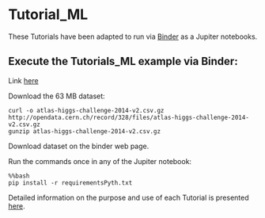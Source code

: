# Tutorial_ML

These Tutorials have been adapted to run via [Binder](https://mybinder.org/v2/gh/OlesyaTSU14/Tutorial_ML_Binder/master) as a Jupiter notebooks.

## Execute the Tutorials_ML example via Binder:

Link [here](https://hub.mybinder.org/user/olesyatsu14-tutorial_ml-znixs10b/tree#notebooks)

Download the 63 MB dataset: 

    curl -o atlas-higgs-challenge-2014-v2.csv.gz  
    http://opendata.cern.ch/record/328/files/atlas-higgs-challenge-2014-v2.csv.gz  
    gunzip atlas-higgs-challenge-2014-v2.csv.gz 
    
Download dataset on the binder web page.

Run the commands once in any of the Jupiter notebook:

    %%bash
    pip install -r requirementsPyth.txt
    
Detailed information on the purpose and use of each Tutorial is presented [here](https://gitlab.cern.ch/okuchins/Tutorials_ML/tree/master). 

